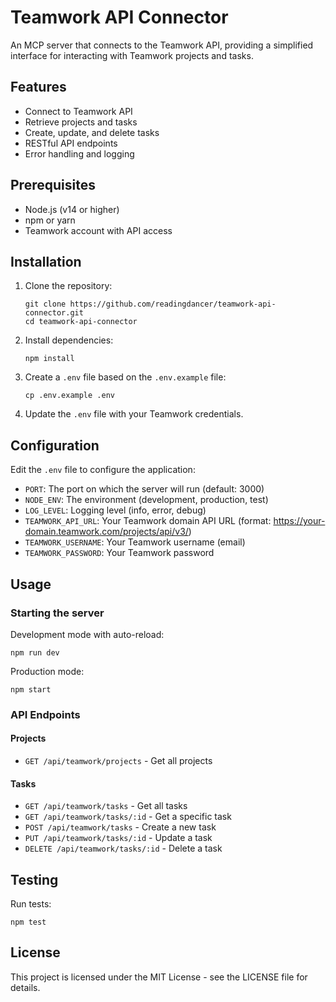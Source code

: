 # Teamwork API Connector

An MCP server that connects to the Teamwork API, providing a simplified interface for interacting with Teamwork projects and tasks.

## Features

- Connect to Teamwork API
- Retrieve projects and tasks
- Create, update, and delete tasks
- RESTful API endpoints
- Error handling and logging

## Prerequisites

- Node.js (v14 or higher)
- npm or yarn
- Teamwork account with API access

## Installation

1. Clone the repository:
   ```
   git clone https://github.com/readingdancer/teamwork-api-connector.git
   cd teamwork-api-connector
   ```

2. Install dependencies:
   ```
   npm install
   ```

3. Create a `.env` file based on the `.env.example` file:
   ```
   cp .env.example .env
   ```

4. Update the `.env` file with your Teamwork credentials.

## Configuration

Edit the `.env` file to configure the application:

- `PORT`: The port on which the server will run (default: 3000)
- `NODE_ENV`: The environment (development, production, test)
- `LOG_LEVEL`: Logging level (info, error, debug)
- `TEAMWORK_API_URL`: Your Teamwork domain API URL (format: https://your-domain.teamwork.com/projects/api/v3/)
- `TEAMWORK_USERNAME`: Your Teamwork username (email)
- `TEAMWORK_PASSWORD`: Your Teamwork password

## Usage

### Starting the server

Development mode with auto-reload:
```
npm run dev
```

Production mode:
```
npm start
```

### API Endpoints

#### Projects
- `GET /api/teamwork/projects` - Get all projects

#### Tasks
- `GET /api/teamwork/tasks` - Get all tasks
- `GET /api/teamwork/tasks/:id` - Get a specific task
- `POST /api/teamwork/tasks` - Create a new task
- `PUT /api/teamwork/tasks/:id` - Update a task
- `DELETE /api/teamwork/tasks/:id` - Delete a task

## Testing

Run tests:
```
npm test
```

## License

This project is licensed under the MIT License - see the LICENSE file for details.